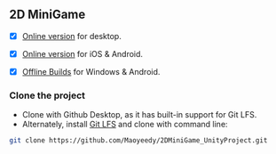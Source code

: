 ## 2D MiniGame
- [x] [Online version](https://www.maoyidi.tk/) for desktop.
- [x] [Online version](https://play.unity.com/mg/other/2dminigame-webgl) for iOS & Android.
- [x] [Offline Builds](https://github.com/Maoyeedy/2DMiniGame_UnityProject/releases) for Windows & Android.


### Clone the project
- Clone with Github Desktop, as it has built-in support for Git LFS.
- Alternately, install [Git LFS](https://git-lfs.com/) and clone with command line:
```bash
git clone https://github.com/Maoyeedy/2DMiniGame_UnityProject.git
```
